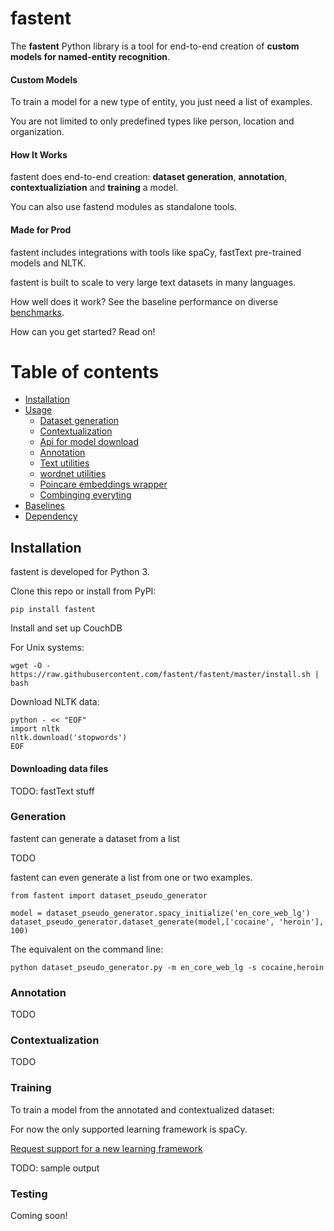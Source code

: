 # fastent

The **fastent** Python library is a tool for end-to-end creation of **custom models for named-entity recognition**.

#### Custom Models

To train a model for a new type of entity, you just need a list of examples.

You are not limited to only predefined types like person, location and organization.

#### How It Works

fastent does end-to-end creation: **dataset generation**, **annotation**, **contextualiziation** and **training** a model.

You can also use fastend modules as standalone tools.


#### Made for Prod

fastent includes integrations with tools like spaCy, fastText pre-trained models and NLTK.

fastent is built to scale to very large text datasets in many languages.


How well does it work?  See the baseline performance on diverse [benchmarks](/benchmarks).

How can you get started?  Read on!

Table of contents
=================

<!--ts-->
 * [Installation](#installation)
 * [Usage](#usage)
    * [Dataset generation](#Dataset-Generation)
    * [Contextualization](#Contextualization)
    * [Api for model download](#Api)
    * [Annotation](#Annotation)
    * [Text utilities](#Text-utilities)
    * [wordnet utilities](#Wordnet)
    * [Poincare embeddings wrapper](#Poincare)
    * [Combinging everyting](#combo)
 * [Baselines](#tests)
 * [Dependency](#dependency)
<!--te-->


## Installation

fastent is developed for Python 3.

Clone this repo or install from PyPI:
```
pip install fastent
```

Install and set up CouchDB

For Unix systems:
```
wget -O - https://raw.githubusercontent.com/fastent/fastent/master/install.sh | bash
```

Download NLTK data:
```
python - << "EOF"
import nltk
nltk.download('stopwords')
EOF
```

#### Downloading data files
TODO: fastText stuff

### Generation

fastent can generate a dataset from a list

TODO

fastent can even generate a list from one or two examples.
```
from fastent import dataset_pseudo_generator

model = dataset_pseudo_generator.spacy_initialize('en_core_web_lg')
dataset_pseudo_generator.dataset_generate(model,['cocaine', 'heroin'], 100)
```

The equivalent on the command line:
```
python dataset_pseudo_generator.py -m en_core_web_lg -s cocaine,heroin
```

### Annotation

TODO

### Contextualization

TODO

### Training
To train a model from the annotated and contextualized dataset:

For now the only supported learning framework is spaCy.

[Request support for a new learning framework](https://github.com/fastent/fastent/issues/new?labels=Models&title=New+learning+framework+support+request:)

TODO: sample output

### Testing

Coming soon!


